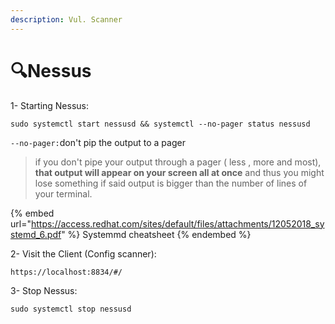 ```yaml
---
description: Vul. Scanner
---
```


# 🔍Nessus

1- Starting Nessus:

```
sudo systemctl start nessusd && systemctl --no-pager status nessusd
```

`--no-pager:`don't pip the output to a pager&#x20;

> if you don't pipe your output through a pager ( less , more and most), **that output will appear on your screen all at once** and thus you might lose something if said output is bigger than the number of lines of your terminal.

{% embed url="https://access.redhat.com/sites/default/files/attachments/12052018_systemd_6.pdf" %}
Systemmd cheatsheet
{% endembed %}

2- Visit the Client (Config scanner):

```
https://localhost:8834/#/
```

3- Stop Nessus:

```
sudo systemctl stop nessusd 
```
